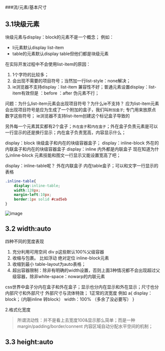 ###流/元素/基本尺寸

## 3.1块级元素
块级元素与display：block的元素不是一个概念；
例如：
- li元素默认display list-item  
- table的元素默认display table但他们都是块级元素

在实际开发过程中不会使用list-item的原因：
1. 1个字符的比较多；
1. 会出现不需要的项目符号；当然加一行list-style：none解决；
1. ie浏览器不支持display：list-item 兼容性不好；普通元素设置display：list-item有效但是 ：before ：after 伪元素不行；

问题：为什么list-item元素会出现项目符号？为什么ie不支持？
应为list-item元素会出现项目符号是应为生成了一个附加的盒子，我们叫`附加盒子`;
专门用来放原点 数字这些符号；
ie浏览器不支持list-item创建这个标记盒子导致的


另外每一个元素其实都有2个盒子；`外在盒子`和`内在盒子`；外在盒子负责元素是可以一行显示的还是换行显示；内在盒子负责宽高，内容显示什么；

display：block 块级盒子和内在的块级容器盒子；
display：inline-block 外在的内联盒子和内在的块级容器盒子
display：inline  内外都是内联盒子
现在知道为什么inline-block 元素技能和图文一行显示又能设置宽高了吧；

display：inline-table呢？ 外在内联盒子 内在table盒子；可以和文字一行显示的表格



```css
.inline-table{
    display:inline-table;
    width:128px;
    margin-left:10px;
    border:1px solid #cad5eb
}
```

![image](http://pc838vczo.bkt.clouddn.com/IMG_2023.PNG)


## 3.2 width:auto
四种不同的宽度表现
1. 充分利用可用空间  div p这些默认100%父级容器
1. 收缩与包裹。 比如浮动 绝对定位 inline-block元素
1. 收缩到最小  table-layout为auto表格；
2. 超出容器限制：除非有明确的width设置，否则上面3种情况都不会出现超过父级容器，除非white-space：nowarp的内联元素

css世界中盒子分内在盒子和外在盒子；显示也分内在显示和外在显示；尺寸也分内部尺寸和外部尺寸
外部尺寸与流体特效；
1正常的流宽度
例如 a{
      display：block；（内联inline 转block）
      width：100%      （多余了没必要写）
}

2.格式化宽度



> 所谓流动性：并不是看上去宽度100&显示那么简单；而是一种margin/padding/border/connent 内容区域自动分配水平空间的机制；






## 3.3 height:auto




